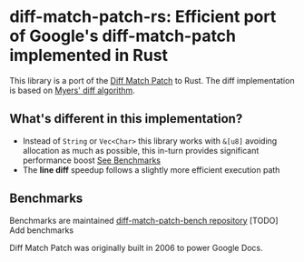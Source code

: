 # diff-match-patch-rs: Efficient port of Google's diff-match-patch implemented in Rust

This library is a port of the [Diff Match Patch](https://github.com/dmsnell/diff-match-patch) to Rust. The
diff implementation is based on [Myers' diff algorithm](https://neil.fraser.name/writing/diff/myers.pdf).

## What's different in this implementation?
- Instead of `String` or `Vec<Char>` this library works with `&[u8]` avoiding allocation as much as possible, this in-turn provides significant performance boost [See Benchmarks](#benchmarks)
- The **line diff** speedup follows a slightly more efficient execution path

## Benchmarks
Benchmarks are maintained [diff-match-patch-bench repository](https://github.com/AnubhabB/diff-match-patch-rs-bench)
[TODO] Add benchmarks

Diff Match Patch was originally built in 2006 to power Google Docs.

[Diff Match Patch]: https://github.com/google/diff-match-patch (and it's fork https://github.com/dmsnell/diff-match-patch)
[Myers' diff algorithm]: https://neil.fraser.name/writing/diff/myers.pdf
[semantic cleanups]: https://neil.fraser.name/writing/diff/

